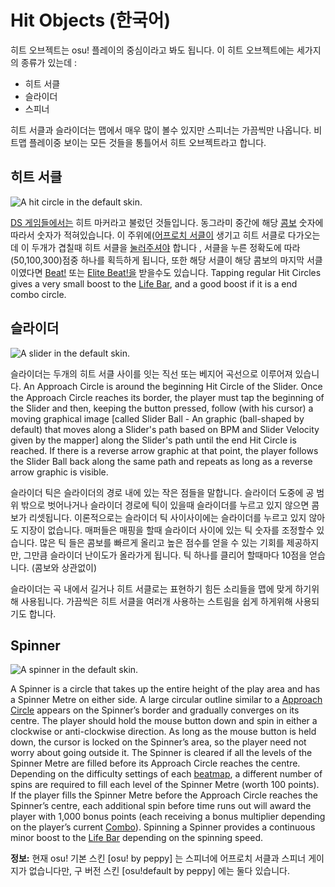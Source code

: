 Hit Objects (한국어)
========================

히트 오브젝트는 osu! 플레이의 중심이라고 봐도 됩니다. 이 히트 오브젝트에는 세가지의 종류가 있는데 :

-   히트 서클
-   슬라이더
-   스피너

히트 서클과 슬라이더는 맵에서 매우 많이 볼수 있지만 스피너는 가끔씩만 나옵니다. 비트맵 플레이중 보이는 모든 것들을 통틀어서 히트 오브젝트라고 합니다.

히트 서클
---------

![A hit circle in the default skin.](Hit_circle.png "A hit circle in the default skin.")

[DS 게임들에서는](/wiki/Glossary) 히트 마커라고 불렀던 것들입니다. 동그라미 중간에 해당 [콤보](/wiki/Glossary) 숫자에 따라서 숫자가 적혀있습니다. 이 주위에([어프로치 서클이](/wiki/Glossary) 생기고 히트 서클로 다가오는데 이 두개가 겹칠때 히트 서클을 [눌러주셔야](/wiki/Glossary) 합니다 , 서클을 누른 정확도에 따라 (50,100,300)점중 하나를 획득하게 됩니다, 또한 해당 서클이 해당 콤보의 마지막 서클이였다면 [Beat!](/wiki/Score) 또는 [Elite Beat!을](/wiki/Score#Elite_Beat!) 받을수도 있습니다. Tapping regular Hit Circles gives a very small boost to the [Life Bar](/wiki/Glossary), and a good boost if it is a end combo circle.

슬라이더
--------

![A slider in the default skin.](Slider2.jpg "A slider in the default skin.")

슬라이더는 두개의 히트 서클 사이를 잇는 직선 또는 베지어 곡선으로 이루어져 있습니다. An Approach Circle is around the beginning Hit Circle of the Slider. Once the Approach Circle reaches its border, the player must tap the beginning of the Slider and then, keeping the button pressed, follow (with his cursor) a moving graphical image \[called Slider Ball - An graphic (ball-shaped by default) that moves along a Slider's path based on BPM and Slider Velocity given by the mapper\] along the Slider's path until the end Hit Circle is reached. If there is a reverse arrow graphic at that point, the player follows the Slider Ball back along the same path and repeats as long as a reverse arrow graphic is visible.

슬라이더 틱은 슬라이더의 경로 내에 있는 작은 점들을 말합니다. 슬라이더 도중에 공 범위 밖으로 벗어나거나 슬라이더 경로에 틱이 있을때 슬라이더를 누르고 있지 않으면 콤보가 리셋됩니다. 이론적으로는 슬라이더 틱 사이사이에는 슬라이더를 누르고 있지 않아도 지장이 없습니다. 매퍼들은 매핑을 할때 슬라이더 사이에 있는 틱 숫자를 조정할수 있습니다. 많은 틱 들은 콤보를 빠르게 올리고 높은 점수를 얻을 수 있는 기회를 제공하지만, 그만큼 슬라이더 난이도가 올라가게 됩니다. 틱 하나를 클리어 할때마다 10점을 얻습니다. (콤보와 상관없이)

슬라이더는 곡 내에서 길거나 히트 서클로는 표현하기 힘든 소리들을 맵에 맞게 하기위해 사용됩니다. 가끔씩은 히트 서클을 여러개 사용하는 스트림을 쉽게 하게위해 사용되기도 합니다.

Spinner
-------

![A spinner in the default skin.](Spinner.jpg "A spinner in the default skin.")

A Spinner is a circle that takes up the entire height of the play area and has a Spinner Metre on either side. A large circular outline similar to a [Approach Circle](/wiki/Glossary) appears on the Spinner’s border and gradually converges on its centre. The player should hold the mouse button down and spin in either a clockwise or anti-clockwise direction. As long as the mouse button is held down, the cursor is locked on the Spinner’s area, so the player need not worry about going outside it. The Spinner is cleared if all the levels of the Spinner Metre are filled before its Approach Circle reaches the centre. Depending on the difficulty settings of each [beatmap](/wiki/Glossary), a different number of spins are required to fill each level of the Spinner Metre (worth 100 points). If the player fills the Spinner Metre before the Approach Circle reaches the Spinner’s centre, each additional spin before time runs out will award the player with 1,000 bonus points (each receiving a bonus multiplier depending on the player’s current [Combo](/wiki/Glossary)). Spinning a Spinner provides a continuous minor boost to the [Life Bar](/wiki/Glossary) depending on the spinning speed.

**정보:** 현재 osu! 기본 스킨 \[osu! by peppy\] 는 스피너에 어프로치 서클과 스피너 게이지가 없습니다만, 구 버전 스킨 \[osu!default by peppy\] 에는 둘다 있습니다.
